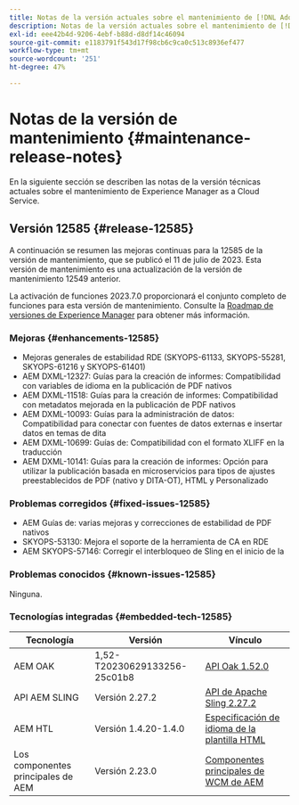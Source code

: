 ```yaml
---
title: Notas de la versión actuales sobre el mantenimiento de [!DNL Adobe Experience Manager] as a Cloud Service.
description: Notas de la versión actuales sobre el mantenimiento de [!DNL Adobe Experience Manager] as a Cloud Service.
exl-id: eee42b4d-9206-4ebf-b88d-d8df14c46094
source-git-commit: e1183791f543d17f98cb6c9ca0c513c8936ef477
workflow-type: tm+mt
source-wordcount: '251'
ht-degree: 47%

---
```


# Notas de la versión de mantenimiento {#maintenance-release-notes}

En la siguiente sección se describen las notas de la versión técnicas actuales sobre el mantenimiento de Experience Manager as a Cloud Service.

## Versión 12585 {#release-12585}

A continuación se resumen las mejoras continuas para la 12585 de la versión de mantenimiento, que se publicó el 11 de julio de 2023. Esta versión de mantenimiento es una actualización de la versión de mantenimiento 12549 anterior.

La activación de funciones 2023.7.0 proporcionará el conjunto completo de funciones para esta versión de mantenimiento. Consulte la [Roadmap de versiones de Experience Manager](https://experienceleague.adobe.com/docs/experience-manager-release-information/aem-release-updates/update-releases-roadmap.html?lang=es) para obtener más información.

### Mejoras {#enhancements-12585}

- Mejoras generales de estabilidad RDE (SKYOPS-61133, SKYOPS-55281, SKYOPS-61216 y SKYOPS-61401)
- AEM DXML-12327: Guías para la creación de informes: Compatibilidad con variables de idioma en la publicación de PDF nativos
- AEM DXML-11518: Guías para la creación de informes: Compatibilidad con metadatos mejorada en la publicación de PDF nativos
- AEM DXML-10093: Guías para la administración de datos: Compatibilidad para conectar con fuentes de datos externas e insertar datos en temas de dita
- AEM DXML-10699: Guías de: Compatibilidad con el formato XLIFF en la traducción
- AEM DXML-10141: Guías para la creación de informes: Opción para utilizar la publicación basada en microservicios para tipos de ajustes preestablecidos de PDF (nativo y DITA-OT), HTML y Personalizado

### Problemas corregidos {#fixed-issues-12585}

- AEM Guías de: varias mejoras y correcciones de estabilidad de PDF nativos
- SKYOPS-53130: Mejora el soporte de la herramienta de CA en RDE
- AEM SKYOPS-57146: Corregir el interbloqueo de Sling en el inicio de la

### Problemas conocidos {#known-issues-12585}

Ninguna.

### Tecnologías integradas {#embedded-tech-12585}

| Tecnología | Versión | Vínculo |
|---|---|---|
| AEM OAK | 1,52-T20230629133256-25c01b8 | [API Oak 1.52.0](https://www.javadoc.io/doc/org.apache.jackrabbit/oak-api/1.52.0/index.html) |
| API AEM SLING | Versión 2.27.2 | [API de Apache Sling 2.27.2](https://www.javadoc.io/doc/org.apache.sling/org.apache.sling.api/latest/index.html) |
| AEM HTL | Versión 1.4.20-1.4.0 | [Especificación de idioma de la plantilla HTML](https://github.com/adobe/htl-spec) |
| Los componentes principales de AEM | Versión 2.23.0 | [Componentes principales de WCM de AEM](https://github.com/adobe/aem-core-wcm-components) |
